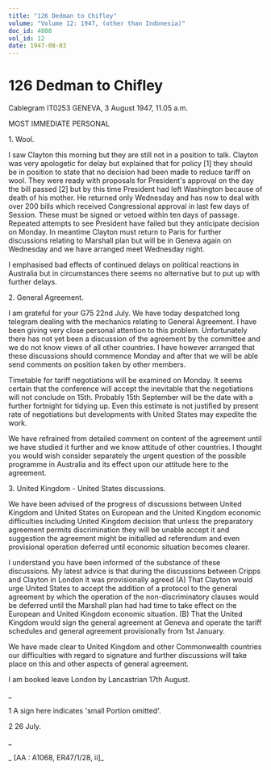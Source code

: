 ```yaml
---
title: "126 Dedman to Chifley"
volume: "Volume 12: 1947, (other than Indonesia)"
doc_id: 4808
vol_id: 12
date: 1947-08-03
---
```


# 126 Dedman to Chifley

Cablegram IT0253 GENEVA, 3 August 1947, 11.05 a.m.

MOST IMMEDIATE PERSONAL

1\. Wool.

I saw Clayton this morning but they are still not in a position to talk. Clayton was very apologetic for delay but explained that for policy [1] they should be in position to state that no decision had been made to reduce tariff on wool. They were ready with proposals for President's approval on the day the bill passed [2] but by this time President had left Washington because of death of his mother. He returned only Wednesday and has now to deal with over 200 bills which received Congressional approval in last few days of Session. These must be signed or vetoed within ten days of passage. Repeated attempts to see President have failed but they anticipate decision on Monday. In meantime Clayton must return to Paris for further discussions relating to Marshall plan but will be in Geneva again on Wednesday and we have arranged meet Wednesday night.

I emphasised bad effects of continued delays on political reactions in Australia but in circumstances there seems no alternative but to put up with further delays.

2\. General Agreement.

I am grateful for your G75 22nd July. We have today despatched long telegram dealing with the mechanics relating to General Agreement. I have been giving very close personal attention to this problem. Unfortunately there has not yet been a discussion of the agreement by the committee and we do not know views of all other countries. I have however arranged that these discussions should commence Monday and after that we will be able send comments on position taken by other members.

Timetable for tariff negotiations will be examined on Monday. It seems certain that the conference will accept the inevitable that the negotiations will not conclude on 15th. Probably 15th September will be the date with a further fortnight for tidying up. Even this estimate is not justified by present rate of negotiations but developments with United States may expedite the work.

We have refrained from detailed comment on content of the agreement until we have studied it further and we know attitude of other countries. I thought you would wish consider separately the urgent question of the possible programme in Australia and its effect upon our attitude here to the agreement.

3\. United Kingdom - United States discussions.

We have been advised of the progress of discussions between United Kingdom and United States on European and the United Kingdom economic difficulties including United Kingdom decision that unless the preparatory agreement permits discrimination they will be unable accept it and suggestion the agreement might be initialled ad referendum and even provisional operation deferred until economic situation becomes clearer.

I understand you have been informed of the substance of these discussions. My latest advice is that during the discussions between Cripps and Clayton in London it was provisionally agreed (A) That Clayton would urge United States to accept the addition of a protocol to the general agreement by which the operation of the non-discriminatory clauses would be deferred until the Marshall plan had had time to take effect on the European and United Kingdom economic situation. (B) That the United Kingdom would sign the general agreement at Geneva and operate the tariff schedules and general agreement provisionally from 1st January.

We have made clear to United Kingdom and other Commonwealth countries our difficulties with regard to signature and further discussions will take place on this and other aspects of general agreement.

I am booked leave London by Lancastrian 17th August.

_

1 A sign here indicates 'small Portion omitted'.

2 26 July.

_

_ [AA : A1068, ER47/1/28, ii]_
